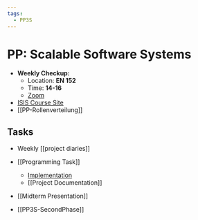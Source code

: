 ```yaml
---
tags:
  - PP3S
---
```

# PP: Scalable Software Systems
- **Weekly Checkup:**
	- Location: **EN 152**
	- Time: **14-16** 
	- [Zoom](https://tu-berlin.zoom.us/j/67160100877?pwd=OVJsMkFreEdyQnVjRkd5WXZqejl3UT09)
- [ISIS Course Site](https://isis.tu-berlin.de/course/view.php?id=37122)
- [[PP-Rollenverteilung]]

## Tasks
- Weekly [[project diaries]]
- [[Programming Task]]
	- [Implementation](https://git.tu-berlin.de/vanhoanguyen/PP3S)
	- [[Project Documentation]]
- [[Midterm Presentation]]

- [[PP3S-SecondPhase]]
